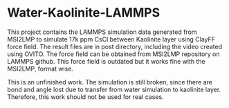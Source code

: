 # Water-Kaolinite-LAMMPS
This project contains the LAMMPS simulation data generated from MSI2LMP to simulate 17k ppm CsCl between Kaolinite layer using ClayFF force field. The result files are in post directory, including the video created using OVITO. The force field can be obtained from MSI2LMP repository on LAMMPS github. This force field is outdated but it works fine with the MSI2LMP, format wise.

This is an unfinished work. The simulation is still broken, since there are bond and angle lost due to transfer from water simulation to kaolinite layer. Therefore, this work should not be used for real cases. 
